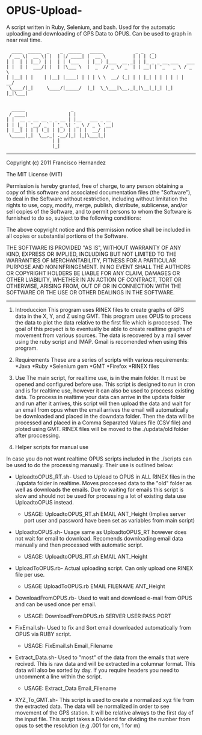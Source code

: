 # OPUS-Upload-
A script written in Ruby, Selenium, and bash. Used for the automatic uploading and downloading of GPS Data to OPUS. Can be used to graph in near real time.
```
  ____  _____  _    _  _____   _____            _ _   _                
 / __ \|  __ \| |  | |/ ____| |  __ \          | | | (_)               
| |  | | |__) | |  | | (___   | |__) |___  __ _| | |_ _ _ __ ___   ___ 
| |  | |  ___/| |  | |\___ \  |  _  // _ \/ _` | | __| | '_ ` _ \ / _ \
| |__| | |    | |__| |____) | | | \ \  __/ (_| | | |_| | | | | | |  __/
 \____/|_|     \____/|_____/  |_|  \_\___|\__,_|_|\__|_|_| |_| |_|\___|
                                                                       
                                                                       
  _____                 _               
 / ____|               | |              
| |  __ _ __ __ _ _ __ | |__   ___ _ __ 
| | |_ | '__/ _` | '_ \| '_ \ / _ \ '__|
| |__| | | | (_| | |_) | | | |  __/ |   
 \_____|_|  \__,_| .__/|_| |_|\___|_|   
                 | |                    
                 |_|                    
```
-----------------------------------------------------------------------
Copyright (c) 2011 Francisco Hernandez

The MIT License (MIT)

Permission is hereby granted, free of charge, to any person obtaining a copy
of this software and associated documentation files (the "Software"), to deal
in the Software without restriction, including without limitation the rights
to use, copy, modify, merge, publish, distribute, sublicense, and/or sell
copies of the Software, and to permit persons to whom the Software is
furnished to do so, subject to the following conditions:

The above copyright notice and this permission notice shall be included in all
copies or substantial portions of the Software.

THE SOFTWARE IS PROVIDED "AS IS", WITHOUT WARRANTY OF ANY KIND, EXPRESS OR
IMPLIED, INCLUDING BUT NOT LIMITED TO THE WARRANTIES OF MERCHANTABILITY,
FITNESS FOR A PARTICULAR PURPOSE AND NONINFRINGEMENT. IN NO EVENT SHALL THE
AUTHORS OR COPYRIGHT HOLDERS BE LIABLE FOR ANY CLAIM, DAMAGES OR OTHER
LIABILITY, WHETHER IN AN ACTION OF CONTRACT, TORT OR OTHERWISE, ARISING FROM,
OUT OF OR IN CONNECTION WITH THE SOFTWARE OR THE USE OR OTHER DEALINGS IN THE
SOFTWARE.

-----------------------------------------------------------------------

1. Introduccion
   This program uses RINEX files to create graphs of GPS data in the 
X, Y, and Z using GMT. This program uses OPUS to process the data to
plot the data relative to the first file which is proccesed. The goal
of this proyect is to eventually be able to create realtime graphs of
movement from various sources. The data is recovered by a mail sever
using the ruby script and IMAP. Gmail is recomended when using this 
program.

2. Requirements 
   These are a series of scripts with various requirements:
	*Java
	*Ruby
	*Selenium gem
	*GMT
	*Firefox
	*RINEX files
3. Use 
   The main script, for realtime use, is in the main folder. It must be
opened and configured before use. This script is designed to run in 
cron and is for realtime use, however it can also be used to proccess
existing data. To process in realtime your data can arrive in the 
updata folder and run after it arrives, this script will then upload
the data and wait for an email from opus when the email arrives the
email will automatically be downloaded and placed in the downdata
folder. Then the data will be processed and placed in a Comma Separated
Values file (CSV file) and ploted using GMT. RINEX files will be moved
to the ./updata/old folder after proccessing.

4. Helper scripts for manual use
  
In case you do not want realtime OPUS scripts included in the 
./scripts can be used to do the processing manually. Their use
is outlined below:



  * UploadtoOPUS_RT.sh- Used to Upload to OPUS in ALL RINEX files 
in the ./updata folder in realtime. Moves proccesed data to the "old" 
folder as well as downloads the emails. Due to waiting for emails this 
script is slow and should not be used for processing a lot of existing 
data use UploadtoOPUS instead.

    * USAGE: UploadtoOPUS_RT.sh EMAIL ANT_Height (Implies server
port user and password have been set as variables from main script)

  * UploadtoOPUS.sh- Usage same as UploadtoOPUS_RT however does 
not wait for email to download. Recomends downloading email data 
manually and then processed with automatic script.

    * USAGE: UploadtoOPUS_RT.sh EMAIL ANT_Height

  * UploadToOPUS.rb- Actual uploading script. Can only upload one
RINEX file per use.

    * USAGE UploadToOPUS.rb EMAIL FILENAME ANT_Height

  * DownloadFromOPUS.rb- Used to wait and download e-mail from 
OPUS and can be used once per email.

    * USAGE: DownloadFromOPUS.rb SERVER USER PASS PORT

  * FixEmail.sh- Used to fix and Sort email downloaded 
automatically from OPUS via RUBY script.

    * USAGE: FixEmail.sh Email_Filename
	
  * Extract_Data.sh- Used to "most" of the data from the emails
that were recived. This is raw data and will be extracted in a columnar
format. This data will also be sorted by day. If you require headers 
you need to uncomment a line within the script.

    * USAGE: Extract_Data Email_Filename
	
  * XYZ_To_GMT.sh- This script is used to create a normailzed xyz
file from the extracted data. The data will be normalized in order to 
see movement of the GPS station. It will be relative always to the 
first day of the input file. This script takes a Dividend for dividing
the number from opus to set the resolution (e.g .001 for cm, 1 for m)




